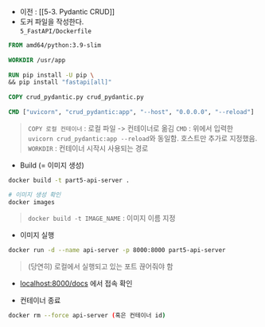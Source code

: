 - 이전 : [[5-3. Pydantic CRUD]]
- 도커 파일을 작성한다.  
 `5_FastAPI/Dockerfile`
```dockerfile
FROM amd64/python:3.9-slim  
  
WORKDIR /usr/app  
  
RUN pip install -U pip \  
&& pip install "fastapi[all]"  
  
COPY crud_pydantic.py crud_pydantic.py  
  
CMD ["uvicorn", "crud_pydantic:app", "--host", "0.0.0.0", "--reload"]
```
> `COPY 로컬 컨테이너` : 로컬 파일 -> 컨테이너로 옮김
> `CMD` : 위에서 입력한 `uvicorn crud_pydantic:app --reload`와 동일함. 호스트만 추가로 지정했음.
> `WORKDIR` : 컨테이너 시작시 사용되는 경로


- Build (= 이미지 생성)
```sh
docker build -t part5-api-server .

# 이미지 생성 확인
docker images
```
> `docker build -t IMAGE_NAME` : 이미지 이름 지정

- 이미지 실행
```sh
docker run -d --name api-server -p 8000:8000 part5-api-server
```
> (당연히) 로컬에서 실행되고 있는 포트 끊어줘야 함
- [localhost:8000/docs](localhost:8000/docs) 에서 접속 확인

- 컨테이너 종료
```sh
docker rm --force api-server (혹은 컨테이너 id)
```